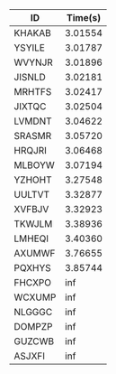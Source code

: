 |ID|Time(s)|
|-|-|
|KHAKAB|3.01554|
|YSYILE|3.01787|
|WVYNJR|3.01896|
|JISNLD|3.02181|
|MRHTFS|3.02417|
|JIXTQC|3.02504|
|LVMDNT|3.04622|
|SRASMR|3.05720|
|HRQJRI|3.06468|
|MLBOYW|3.07194|
|YZHOHT|3.27548|
|UULTVT|3.32877|
|XVFBJV|3.32923|
|TKWJLM|3.38936|
|LMHEQI|3.40360|
|AXUMWF|3.76655|
|PQXHYS|3.85744|
|FHCXPO|inf|
|WCXUMP|inf|
|NLGGGC|inf|
|DOMPZP|inf|
|GUZCWB|inf|
|ASJXFI|inf|
